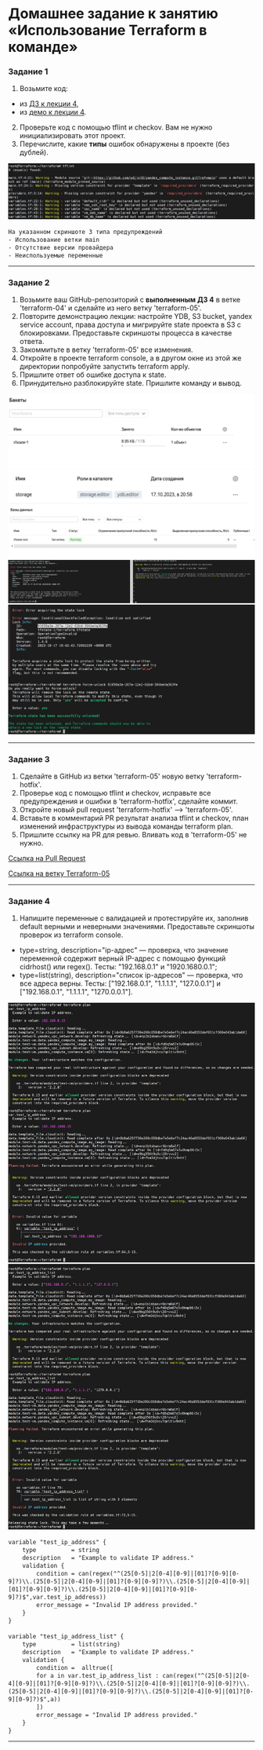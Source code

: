 # Домашнее задание к занятию «Использование Terraform в команде»

### Задание 1

1. Возьмите код:
- из [ДЗ к лекции 4](https://github.cd..com/netology-code/ter-homeworks/tree/main/04/src),
- из [демо к лекции 4](https://github.com/netology-code/ter-homeworks/tree/main/04/demonstration1).
2. Проверьте код с помощью tflint и checkov. Вам не нужно инициализировать этот проект.
3. Перечислите, какие **типы** ошибок обнаружены в проекте (без дублей).

![sec](https://github.com/MaximovAA/school/blob/main/tlint.jpg "Пример вывода команд")

```
На указанном скриншоте 3 типа предупреждений
- Использование ветки main
- Отсутствие версии провайдера
- Неиспользуемые переменные
```
------

### Задание 2

1. Возьмите ваш GitHub-репозиторий с **выполненным ДЗ 4** в ветке 'terraform-04' и сделайте из него ветку 'terraform-05'.
2. Повторите демонстрацию лекции: настройте YDB, S3 bucket, yandex service account, права доступа и мигрируйте state проекта в S3 с блокировками. Предоставьте скриншоты процесса в качестве ответа.
3. Закоммитьте в ветку 'terraform-05' все изменения.
4. Откройте в проекте terraform console, а в другом окне из этой же директории попробуйте запустить terraform apply.
5. Пришлите ответ об ошибке доступа к state.
6. Принудительно разблокируйте state. Пришлите команду и вывод.

![sec](https://github.com/MaximovAA/school/blob/main/backet.jpg "Пример вывода команд")
![sec](https://github.com/MaximovAA/school/blob/main/srv_role.jpg "Пример вывода команд")
![sec](https://github.com/MaximovAA/school/blob/main/ydb.jpg "Пример вывода команд")
![sec](https://github.com/MaximovAA/school/blob/main/state-lock.jpg "Пример вывода команд")
![sec](https://github.com/MaximovAA/school/blob/main/unlock.jpg "Пример вывода команд")

------
### Задание 3  

1. Сделайте в GitHub из ветки 'terraform-05' новую ветку 'terraform-hotfix'.
2. Проверье код с помощью tflint и checkov, исправьте все предупреждения и ошибки в 'terraform-hotfix', сделайте коммит.
3. Откройте новый pull request 'terraform-hotfix' --> 'terraform-05'. 
4. Вставьте в комментарий PR результат анализа tflint и checkov, план изменений инфраструктуры из вывода команды terraform plan.
5. Пришлите ссылку на PR для ревью. Вливать код в 'terraform-05' не нужно.

[Ссылка на Pull Request](https://github.com/MaximovAA/netology_terraform/pull/1 "Пример вывода команд")  

[Ссылка на ветку Terraform-05](https://github.com/MaximovAA/netology_terraform/tree/Terraform-05 "Пример вывода команд")

------
### Задание 4

1. Напишите переменные с валидацией и протестируйте их, заполнив default верными и неверными значениями. Предоставьте скриншоты проверок из terraform console. 

- type=string, description="ip-адрес" — проверка, что значение переменной содержит верный IP-адрес с помощью функций cidrhost() или regex(). Тесты:  "192.168.0.1" и "1920.1680.0.1";
- type=list(string), description="список ip-адресов" — проверка, что все адреса верны. Тесты:  ["192.168.0.1", "1.1.1.1", "127.0.0.1"] и ["192.168.0.1", "1.1.1.1", "1270.0.0.1"].

![sec](https://github.com/MaximovAA/school/blob/main/Check_ip.jpg "Пример вывода команд")
![sec](https://github.com/MaximovAA/school/blob/main/check_ip_list.jpg "Пример вывода команд")  

```hcl
variable "test_ip_address" {
    type          = string
    description   = "Example to validate IP address."
    validation {
        condition = can(regex("^(25[0-5]|2[0-4][0-9]|[01]?[0-9][0-9]?)\\.(25[0-5]|2[0-4][0-9]|[01]?[0-9][0-9]?)\\.(25[0-5]|2[0-4][0-9]|[01]?[0-9][0-9]?)\\.(25[0-5]|2[0-4][0-9]|[01]?[0-9][0-9]?)$",var.test_ip_address))
        error_message = "Invalid IP address provided."
    }
}

variable "test_ip_address_list" {
    type          = list(string)
    description   = "Example to validate IP address."
    validation {
        condition =  alltrue([
        for a in var.test_ip_address_list : can(regex("^(25[0-5]|2[0-4][0-9]|[01]?[0-9][0-9]?)\\.(25[0-5]|2[0-4][0-9]|[01]?[0-9][0-9]?)\\.(25[0-5]|2[0-4][0-9]|[01]?[0-9][0-9]?)\\.(25[0-5]|2[0-4][0-9]|[01]?[0-9][0-9]?)$",a))
        ])
        error_message = "Invalid IP address provided."
    }
}
```


------

